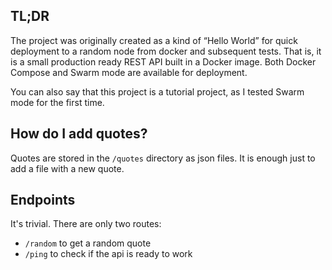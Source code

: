 ## TL;DR

The project was originally created as a kind of “Hello World” for quick deployment to a random node from docker and subsequent tests.
That is, it is a small production ready REST API built in a Docker image. Both Docker Compose and Swarm mode are available for deployment.

You can also say that this project is a tutorial project, as I tested Swarm mode for the first time.


## How do I add quotes?

Quotes are stored in the `/quotes` directory as json files. It is enough just to add a file with a new quote.


## Endpoints

It's trivial. There are only two routes:

- `/random` to get a random quote
- `/ping` to check if the api is ready to work
